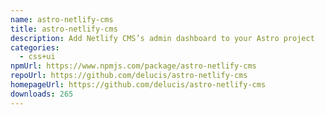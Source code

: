 ```yaml
---
name: astro-netlify-cms
title: astro-netlify-cms
description: Add Netlify CMS’s admin dashboard to your Astro project
categories:
  - css+ui
npmUrl: https://www.npmjs.com/package/astro-netlify-cms
repoUrl: https://github.com/delucis/astro-netlify-cms
homepageUrl: https://github.com/delucis/astro-netlify-cms
downloads: 265
---
```

